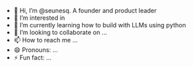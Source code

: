 - 👋 Hi, I’m @seunesq. A founder and product leader
- 👀 I’m interested in 
- 🌱 I’m currently learning how to build with LLMs using python
- 💞️ I’m looking to collaborate on ...
- 📫 How to reach me ...
- 😄 Pronouns: ...
- ⚡ Fun fact: ...

<!---
seunesq/seunesq is a ✨ special ✨ repository because its `README.md` (this file) appears on your GitHub profile.
You can click the Preview link to take a look at your changes.
--->
